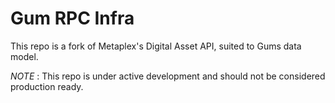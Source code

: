 # Gum RPC Infra

This repo is a fork of Metaplex's Digital Asset API, suited to Gums data model.

_NOTE_ : This repo is under active development and should not be considered production ready.